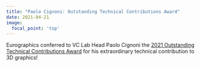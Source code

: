 ```yaml
---
title: "Paolo Cignoni: Outstanding Technical Contributions Award"
date: 2021-04-21
image:
  focal_point: 'top'
---
```


Eurographics conferred to VC Lab Head Paolo Cignoni the [2021 Outstanding Technical Contributions Award](https://www.eg.org/wp/eurographics-awards-programme/the-outstanding-technical-contributions-award/) for his extraordinary technical contribution to 3D graphics! 
